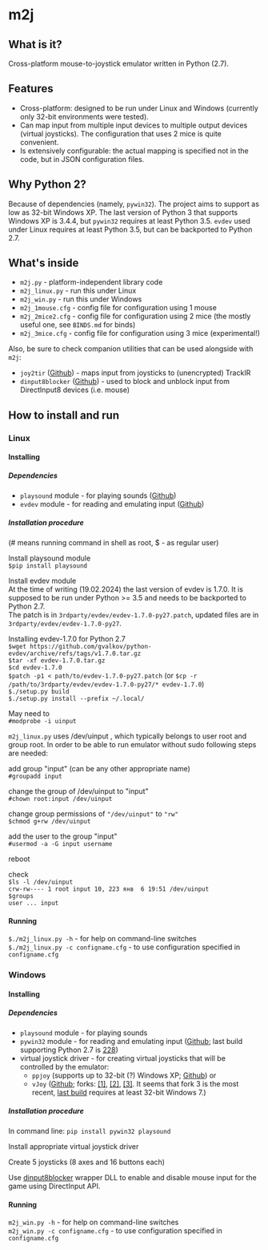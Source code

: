 # m2j

## What is it?

Cross-platform mouse-to-joystick emulator written in Python (2.7).

## Features

 * Cross-platform: designed to be run under Linux and Windows (currently only 32-bit environments were tested).
 * Can map input from multiple input devices to multiple output devices (virtual joysticks). The configuration that uses 2 mice is quite convenient.  
 * Is extensively configurable: the actual mapping is specified not in the code, but in JSON configuration files.  

## Why Python 2?

Because of dependencies (namely, `pywin32`). The project aims to support as low as 32-bit Windows XP. The last version of Python 3 that supports Windows XP is 3.4.4, but `pywin32` requires at least Python 3.5. `evdev` used under Linux requires at least Python 3.5, but can be backported to Python 2.7.  

## What's inside

 * `m2j.py` - platform-independent library code
 * `m2j_linux.py` - run this under Linux
 * `m2j_win.py` - run this under Windows
 * `m2j_1mouse.cfg` - config file for configuration using 1 mouse
 * `m2j_2mice2.cfg` - config file for configuration using 2 mice (the mostly useful one, see `BINDS.md` for binds)
 * `m2j_3mice.cfg` - config file for configuration using 3 mice (experimental!)

Also, be sure to check companion utilities that can be used alongside with `m2j`:

 * `joy2tir` ([Github](https://github.com/fedorov-ao/joy2tir)) - maps input from joysticks to (unencrypted) TrackIR
 * `dinput8blocker` ([Github](https://github.com/fedorov-ao/dinput8blocker)) - used to block and unblock input from DirectInput8 devices (i.e. mouse)

## How to install and run

### Linux

#### Installing

##### Dependencies 

 * `playsound` module - for playing sounds ([Github](https://pypi.org/project/playsound))  
 * `evdev` module - for reading and emulating input ([Github](https://github.com/gvalkov/python-evdev))  

##### Installation procedure

(# means running command in shell as root, $ - as regular user)

Install playsound module  
`$pip install playsound`

Install evdev module  
At the time of writing (19.02.2024) the last version of evdev is 1.7.0. It is supposed to be run under Python >= 3.5 and needs to be backported to Python 2.7.  
The patch is in `3rdparty/evdev/evdev-1.7.0-py27.patch`, updated files are in `3rdparty/evdev/evdev-1.7.0-py27`. 

Installing evdev-1.7.0 for Python 2.7  
`$wget https://github.com/gvalkov/python-evdev/archive/refs/tags/v1.7.0.tar.gz`  
`$tar -xf evdev-1.7.0.tar.gz`  
`$cd evdev-1.7.0`  
`$patch -p1 < path/to/evdev-1.7.0-py27.patch` (or `$cp -r /path/to/3rdparty/evdev/evdev-1.7.0-py27/* evdev-1.7.0`)  
`$./setup.py build`  
`$./setup.py install --prefix ~/.local/`  

May need to  
`#modprobe -i uinput`

`m2j_linux.py` uses /dev/uinput , which typically belongs to user root and group root. In order to be able to run emulator without sudo following steps are needed:

add group "input" (can be any other appropriate name)  
`#groupadd input`

change the group of /dev/uinput to "input"  
`#chown root:input /dev/uinput`

change group permissions of `"/dev/uinput"` to `"rw"`  
`$chmod g+rw /dev/uinput`

add the user to the group "input"  
`#usermod -a -G input username`

reboot

check  
`$ls -l /dev/uinput`  
`crw-rw---- 1 root input 10, 223 янв  6 19:51 /dev/uinput`  
`$groups`  
`user ... input`  

#### Running

`$./m2j_linux.py -h` - for help on command-line switches  
`$./m2j_linux.py -c configname.cfg` - to use configuration specified in `configname.cfg`  

### Windows 

#### Installing

##### Dependencies

 * `playsound` module - for playing sounds  
 * `pywin32` module - for reading and emulating input ([Github](https://github.com/mhammond/pywin32); last build supporting Python 2.7 is [228](https://github.com/mhammond/pywin32/releases/tag/b228))  
 * virtual joystick driver - for creating virtual joysticks that will be controlled by the emulator:  
    * `ppjoy` (supports up to 32-bit (?) Windows XP; [Github](https://github.com/elitak/PPJoy/releases)) or
    * `vJoy` ([Github](https://sourceforge.net/projects/vjoystick/); forks: [\[1\]](https://github.com/shauleiz/vJoy), [\[2\]](https://github.com/jshafer817/vJoy), [\[3\]](https://github.com/njz3/vJoy/). It seems that fork 3 is the most recent, [last build](https://github.com/njz3/vJoy/releases/tag/v2.2.1.1) requires at least 32-bit Windows 7.)  

##### Installation procedure

In command line: `pip install pywin32 playsound`

Install appropriate virtual joystick driver  

Create 5 joysticks (8 axes and 16 buttons each)

Use [dinput8blocker](https://github.com/fedorov-ao/dinput8blocker) wrapper DLL to enable and disable mouse input for the game using DirectInput API.

#### Running

`m2j_win.py -h` - for help on command-line switches  
`m2j_win.py -c configname.cfg` - to use configuration specified in `configname.cfg`  
